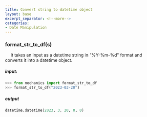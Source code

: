 ```yaml
---
title: Convert string to datetime object
layout: base
excerpt_separator: <!--more-->
categories: 
- Date Manipulation
---
```

### format_str_to_df(s)
&emsp; It takes an input as a datetime string in "%Y-%m-%d" format and converts it into a datetime object.
<!--more-->
##### input:
```python
>>> from mechanics import format_str_to_df
>>> format_str_to_df("2023-03-20")
```
##### output
```python
datetime.datetime(2023, 3, 20, 0, 0)
```